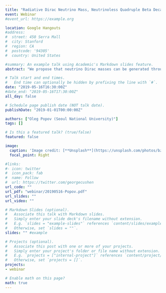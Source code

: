 ```yaml
---
title: "Radiative Dirac Neutrino Mass, Neutrinoless Quadruple Beta Decay and Dark Matter in B-L extension of the Standard Model"
event: Webinar
#event_url: https://example.org

location: Google Hangouts
#address:
#  street: 450 Serra Mall
#  city: Stanford
#  region: CA
#  postcode: '94305'
#  country: United States

#summary: An example talk using Academic's Markdown slides feature.
abstract: "We propose that neutrino Dirac masses can be generated through scotogenic scenario while violating lepton number by 4 units by extending the standard model to have anomaly free B-L which is spontaneously broken to residual Z4 symmetry. Z4 symmetry ensures the Dirac nature of neutrinos and simultaneously stabilizes dark matter. Although neutrinoless double beta decay is exactly absent, this model predicts nonzero neutrinoless quadruple beta decay (0nu4beta). It is shown that 0nu4beta can be enhanced thanks to the introduction of new scalar field without affecting tiny neutrino masses and the relic density of dark matter. We perform numerical analysis for 0nu4beta, dark matter and direct detection by imposing cosmological, collider and theoretical constraints."

# Talk start and end times.
#   End time can optionally be hidden by prefixing the line with `#`.
date: "2019-05-16T16:30:00Z"
#date_end: "2019-05-16T17:30:00Z"
all_day: false

# Schedule page publish date (NOT talk date).
publishDate: "2019-01-01T00:00:00Z"

authors: ["Oleg Popov (Seoul National University)"]
tags: []

# Is this a featured talk? (true/false)
featured: false

image:
  caption: 'Image credit: [**Unsplash**](https://unsplash.com/photos/bzdhc5b3Bxs)'
  focal_point: Right

#links:
#- icon: twitter
#  icon_pack: fab
#  name: Follow
#  url: https://twitter.com/georgecushen
url_code: ""
url_pdf: "webinar/20190516-Popov.pdf"
url_slides: ""
url_video: ""

# Markdown Slides (optional).
#   Associate this talk with Markdown slides.
#   Simply enter your slide deck's filename without extension.
#   E.g. `slides = "example-slides"` references `content/slides/example-slides.md`.
#   Otherwise, set `slides = ""`.
slides: "" #example

# Projects (optional).
#   Associate this post with one or more of your projects.
#   Simply enter your project's folder or file name without extension.
#   E.g. `projects = ["internal-project"]` references `content/project/deep-learning/index.md`.
#   Otherwise, set `projects = []`.
projects:
- webinar

# Enable math on this page?
math: true
---
```


